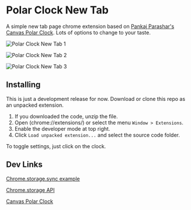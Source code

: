 # Polar Clock New Tab

A simple new tab page chrome extension based on [Pankaj Parashar's Canvas Polar Clock](https://codepen.io/pankajparashar/pen/sIpyw). Lots of options to change to your taste.

![Polar Clock New Tab 1](./screenshots/polar-tab-example-1.gif)

![Polar Clock New Tab 2](./screenshots/polar-tab-example-2.gif)

![Polar Clock New Tab 3](./screenshots/polar-tab-example-3.gif)

## Installing

This is just a development release for now. Download or clone this repo as an unpacked extension.

1. If you downloaded the code, unzip the file.
2. Open (chrome://extensions/) or select the menu `Window > Extensions`.
3. Enable the developer mode at top right.
4. Click `Load unpacked extension...` and select the source code folder.

To toggle settings, just click on the clock.

## Dev Links

[Chrome.storage.sync example](https://gist.github.com/IzumiSy/765cfd6dc02c79de875e)

[Chrome.storage API](https://developer.chrome.com/extensions/storage)

[Canvas Polar Clock](https://codepen.io/pankajparashar/pen/sIpyw)
